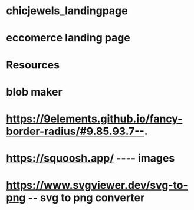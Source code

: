 # chicjewels_landingpage
# eccomerce landing page 

# Resources 
# blob maker 
# https://9elements.github.io/fancy-border-radius/#9.85.93.7--. 
# https://squoosh.app/ ---- images
# https://www.svgviewer.dev/svg-to-png -- svg to png converter
